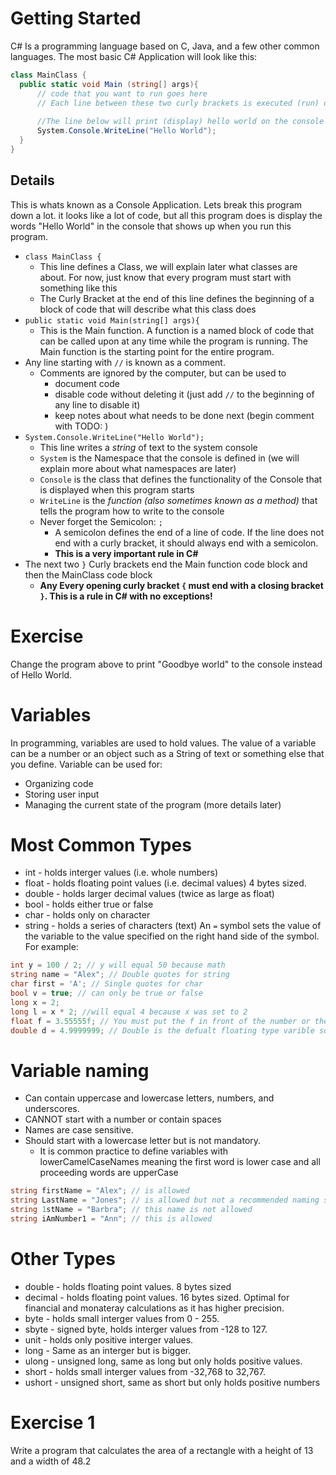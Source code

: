 # Getting Started

C# Is a programming language based on C, Java, and a few other common languages. 
The most basic C# Application will look like this:


```C#
class MainClass {
  public static void Main (string[] args){ 
      // code that you want to run goes here
      // Each line between these two curly brackets is executed (run) one at a time from top to bottom
      
      //The line below will print (display) hello world on the console that appears when you run this program
      System.Console.WriteLine("Hello World");
  }
}
```
## Details
This is whats known as a Console Application. Lets break this program down a lot. 
it looks like a lot of code, but all this program does is
display the words "Hello World" in the console that shows up when you run this program.

* `class MainClass {`
    * This line defines a Class, we will explain later what classes are about. 
    For now, just know that every program must start with something like this
    * The Curly Bracket at the end of this line defines the beginning of a block of code
    that will describe what this class does
* `public static void Main(string[] args){`
    * This is the Main function. A function is a named block of code that can be called upon at
    any time while the program is running. The Main function is the starting point for the
    entire program. 
* Any line starting with `//` is known as a comment.
    * Comments are ignored by the computer, but can be used to
        * document code
        * disable code without deleting it (just add `//` to the beginning of any line to disable it)
        * keep notes about what needs to be done next (begin comment with TODO: )
* `System.Console.WriteLine("Hello World");`
    * This line writes a *string* of text to the system console
    * `System` is the Namespace that the console is defined in 
    (we will explain more about what namespaces are later)
    * `Console` is the class that defines the functionality of the Console that is displayed
    when this program starts 
    * `WriteLine` is the *function (also sometimes known as a method)* that tells the program how to write to the console
    * Never forget the Semicolon: `;`
        * A semicolon defines the end of a line of code. If the line does not end with a curly bracket,
        it should always end with a semicolon. 
        * **This is a very important rule in C#**
* The next two `}` Curly brackets end the Main function code block and then the MainClass code block
    * **Any Every opening curly bracket `{` must end with a closing bracket `}`. This is a rule in C# with no exceptions!**
    
# Exercise

Change the program above to print "Goodbye world" to the console instead of Hello World.


# Variables

In programming, variables are used to hold values. 
The value of a variable can be a number or an object such as a String of text or something else that you define.
Variable can be used for:
* Organizing code
* Storing user input
* Managing the current state of the program (more details later)

# Most Common Types

* int - holds interger values (i.e. whole numbers)
* float - holds floating point values (i.e. decimal values) 4 bytes sized.
* double - holds larger decimal values (twice as large as float)
* bool - holds either true or false
* char - holds only on character
* string - holds a series of characters (text)
An `=` symbol sets the value of the variable to the value specified on the right hand side of the symbol. For example:
```C#
int y = 100 / 2; // y will equal 50 because math
string name = "Alex"; // Double quotes for string
char first = 'A'; // Single quotes for char
bool v = true; // can only be true or false
long x = 2;
long l = x * 2; //will equal 4 because x was set to 2
float f = 3.55555f; // You must put the f in front of the number or the program will assume its a double (causing an error).
double d = 4.9999999; // Double is the defualt floating type varible so it doesn't need a clarification lice decimal and float.
```
# Variable naming
* Can contain uppercase and lowercase letters, numbers, and underscores.
* CANNOT start with a number or contain spaces
* Names are case sensitive.
* Should start with a lowercase letter but is not mandatory.
    * It is common practice to define variables with lowerCamelCaseNames meaning the first word is lower case and all proceeding 
words are upperCase
```C#
string firstName = "Alex"; // is allowed
string LastName = "Jones"; // is allowed but not a recommended naming standard
string 1stName = "Barbra"; // this name is not allowed
string iAmNumber1 = "Ann"; // this is allowed
```

# Other Types
* double - holds floating point values. 8 bytes sized
* decimal - holds floating point values. 16 bytes sized. Optimal for financial and monateray calculations as it has higher precision.
* byte - holds small interger values from 0 - 255.
* sbyte - signed byte, holds interger values from -128 to 127.
* unit - holds only positive interger values.
* long - Same as an interger but is bigger.
* ulong - unsigned long, same as long but only holds positive values.
* short - holds small interger values from -32,768 to 32,767.
* ushort - unsigned short, same as short but only holds positive numbers

# Exercise 1

Write a program that calculates the area of a rectangle with a height of 13 and a width of 48.2

